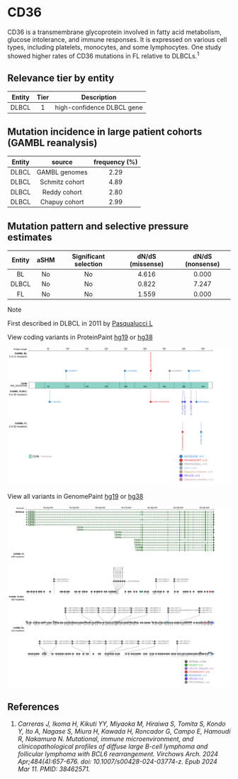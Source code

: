 # CD36

CD36 is a transmembrane glycoprotein involved in fatty acid metabolism, glucose intolerance, and immune responses. It is expressed on various cell types, including platelets, monocytes, and some lymphocytes. One study showed higher rates of CD36 mutations in FL relative to DLBCLs.<sup>1</sup>

## Relevance tier by entity

|Entity|Tier|Description               |
|:------:|:----:|--------------------------|
|DLBCL |1   |high-confidence DLBCL gene|

## Mutation incidence in large patient cohorts (GAMBL reanalysis)

|Entity|source        |frequency (%)|
|:------:|:--------------:|:-------------:|
|DLBCL |GAMBL genomes |2.29         |
|DLBCL |Schmitz cohort|4.89         |
|DLBCL |Reddy cohort  |2.80         |
|DLBCL |Chapuy cohort |2.99         |

## Mutation pattern and selective pressure estimates

|Entity|aSHM|Significant selection|dN/dS (missense)|dN/dS (nonsense)|
|:------:|:----:|:---------------------:|:----------------:|:----------------:|
|BL    |No  |No                   |4.616           |0.000           |
|DLBCL |No  |No                   |0.822           |7.247           |
|FL    |No  |No                   |1.559           |0.000           |


> [!NOTE]
> First described in DLBCL in 2011 by [Pasqualucci L](https://pubmed.ncbi.nlm.nih.gov/21804550)


View coding variants in ProteinPaint [hg19](https://www.bcgsc.ca/downloads/morinlab/GAMBL/test/genes/CD36_protein.html)  or [hg38](https://www.bcgsc.ca/downloads/morinlab/GAMBL/test/genes/CD36_protein_hg38.html)

![image](images/proteinpaint/CD36_NM_001001548.svg)

View all variants in GenomePaint [hg19](https://www.bcgsc.ca/downloads/morinlab/GAMBL/test/genes/CD36.html)  or [hg38](https://www.bcgsc.ca/downloads/morinlab/GAMBL/test/genes/CD36_hg38.html)

![image](images/proteinpaint/CD36.svg)

## References

1. *Carreras J, Ikoma H, Kikuti YY, Miyaoka M, Hiraiwa S, Tomita S, Kondo Y, Ito A, Nagase S, Miura H, Kawada H, Roncador G, Campo E, Hamoudi R, Nakamura N. Mutational, immune microenvironment, and clinicopathological profiles of diffuse large B-cell lymphoma and follicular lymphoma with BCL6 rearrangement. Virchows Arch. 2024 Apr;484(4):657-676. doi: 10.1007/s00428-024-03774-z. Epub 2024 Mar 11. PMID: 38462571.*
